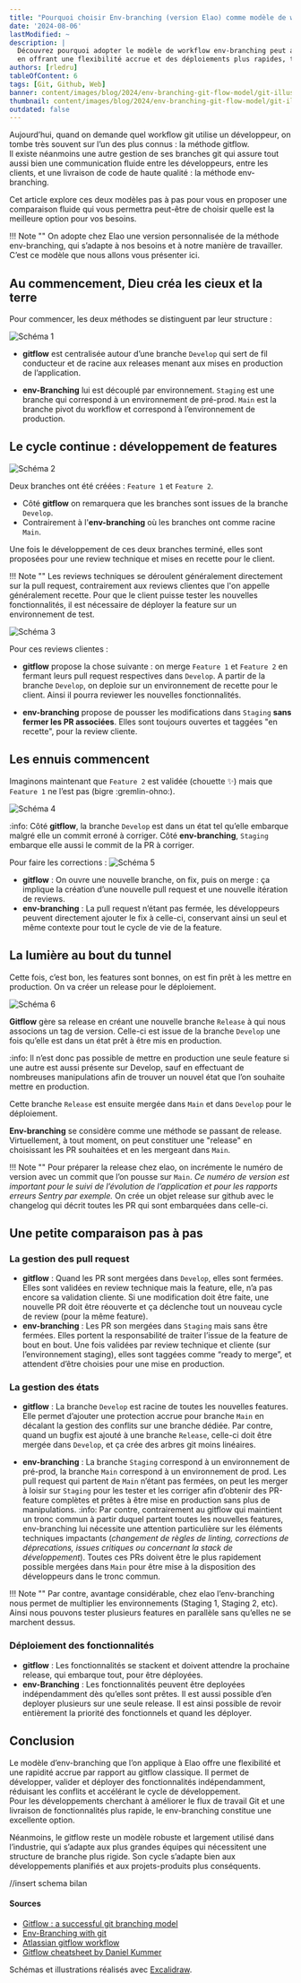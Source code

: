 ```yaml
---
title: "Pourquoi choisir Env-branching (version Elao) comme modèle de workflow git ?"
date: '2024-08-06'
lastModified: ~
description: | 
  Découvrez pourquoi adopter le modèle de workflow env-branching peut améliorer votre gestion des branches Git, 
  en offrant une flexibilité accrue et des déploiements plus rapides, tout en préservant l'intégrité de votre code.
authors: [rledru]
tableOfContent: 6
tags: [Git, Github, Web]
banner: content/images/blog/2024/env-branching-git-flow-model/git-illustration.png
thumbnail: content/images/blog/2024/env-branching-git-flow-model/git-illustration.png
outdated: false
---
```


Aujourd’hui, quand on demande quel workflow git utilise un développeur, on tombe très souvent sur l’un des plus connus : la méthode gitflow.  
ll existe néanmoins une autre gestion de ses branches git qui assure tout aussi bien une communication fluide entre les développeurs, entre les clients, et une livraison de code de haute qualité : la méthode env-branching.

Cet article explore ces deux modèles pas à pas pour vous en proposer une comparaison fluide qui vous permettra peut-être de choisir quelle est la meilleure option pour vos besoins.

!!! Note ""
    On adopte chez Elao une version personnalisée de la méthode env-branching, qui s’adapte à nos besoins et à notre manière de travailler. 
    C’est ce modèle que nous allons vous présenter ici.

## Au commencement, Dieu créa les cieux et la terre

Pour commencer, les deux méthodes se distinguent par leur structure : 

![Schéma 1](content/images/blog/2024/env-branching-git-flow-model/schema_1.svg)

- **gitflow** est centralisée autour d’une branche `Develop` qui sert de fil conducteur et de racine aux releases menant aux mises en production de l’application.

- **env-Branching** lui est découplé par environnement. `Staging` est une branche qui correspond à un environnement de pré-prod. `Main` est la branche pivot du workflow et correspond à l’environnement de production.

## Le cycle continue : développement de features

![Schéma 2](content/images/blog/2024/env-branching-git-flow-model/schema_2.svg)

Deux branches ont été créées : `Feature 1` et `Feature 2`.
- Côté **gitflow** on remarquera que les branches sont issues de la branche `Develop`.
- Contrairement à l'**env-branching** où les branches ont comme racine `Main`.

Une fois le développement de ces deux branches terminé, elles sont proposées pour une review technique et mises en recette pour le client.

!!! Note ""
Les reviews techniques se déroulent généralement directement sur la pull request, contrairement aux reviews clientes que l'on
appelle généralement recette. Pour que le client puisse tester les nouvelles fonctionnalités, il est nécessaire de déployer la feature sur un environnement de test.

![Schéma 3](content/images/blog/2024/env-branching-git-flow-model/schema_3.svg)

Pour ces reviews clientes :
- **gitflow** propose la chose suivante : on merge `Feature 1` et `Feature 2` en fermant leurs pull request respectives dans `Develop`. 
A partir de la branche `Develop`, on deploie sur un environnement de recette pour le client. Ainsi il pourra reviewer les nouvelles fonctionnalités.

- **env-branching** propose de pousser les modifications dans `Staging` **sans fermer les PR associées**. Elles sont toujours ouvertes et taggées "en recette", pour la review cliente.

## Les ennuis commencent 

Imaginons maintenant que `Feature 2` est validée (chouette :sparkles:) mais que `Feature 1` ne l’est pas (bigre :gremlin-ohno:).

![Schéma 4](content/images/blog/2024/env-branching-git-flow-model/schema_4.svg)

:info: Côté **gitflow**, la branche `Develop` est dans un état tel qu’elle embarque malgré elle un commit erroné à corriger. Côté **env-branching**, `Staging` embarque elle aussi le commit de la PR à corriger. 

Pour faire les corrections :
![Schéma 5](content/images/blog/2024/env-branching-git-flow-model/schema_5.svg)

- **gitflow** : On ouvre une nouvelle branche, on fix, puis on merge : ça implique la création d’une nouvelle pull request et une nouvelle itération de reviews. 
- **env-branching** : La pull request n’étant pas fermée, les développeurs peuvent directement ajouter le fix à celle-ci, conservant ainsi un seul et même contexte pour tout le cycle de vie de la feature.


## La lumière au bout du tunnel
Cette fois, c’est bon, les features sont bonnes, on est fin prêt à les mettre en production. On va créer un release pour le déploiement.

![Schéma 6](content/images/blog/2024/env-branching-git-flow-model/schema_6.svg)


**Gitflow** gère sa release en créant une nouvelle branche `Release` à qui nous associons un tag de version. 
Celle-ci est issue de la branche `Develop` une fois qu’elle est dans un état prêt à être mis en production. 

:info: ll n’est donc pas possible de mettre en production une seule feature si une autre est aussi présente sur Develop, sauf en effectuant de nombreuses manipulations afin de trouver un nouvel état que l’on souhaite mettre en production. 

Cette branche `Release` est ensuite mergée dans `Main` et dans `Develop` pour le déploiement.

**Env-branching** se considère comme une méthode se passant de release. 
Virtuellement, à tout moment, on peut constituer une "release" en choisissant les PR souhaitées et en les mergeant dans `Main`.

!!! Note ""
    Pour préparer la release chez elao, on incrémente le numéro de version avec un commit que l’on pousse sur `Main`.
    _Ce numéro de version est important pour le suivi de l’évolution de l’application et pour les rapports erreurs Sentry par exemple._ 
    On crée un objet release sur github avec le changelog qui décrit toutes les PR qui sont embarquées dans celle-ci. 

## Une petite comparaison pas à pas

### La gestion des pull request 

- **gitflow** :  Quand les PR sont mergées dans `Develop`, elles sont fermées. Elles sont validées en review technique mais la feature, elle, n’a pas encore sa validation cliente. 
    Si une modification doit être faite, une nouvelle PR doit être réouverte et ça déclenche tout un nouveau cycle de review (pour la même feature).
- **env-branching** : Les PR son mergées dans `Staging` mais sans être fermées. Elles portent la responsabilité de traiter l’issue de la feature de bout en bout. 
Une fois validées par review technique et cliente (sur l’environnement staging), elles sont taggées comme “ready to merge”, et attendent d’être choisies pour une mise en production.

### La gestion des états 

- **gitflow** : La branche `Develop` est racine de toutes les nouvelles features. Elle permet d’ajouter une protection accrue pour branche `Main` en décalant la gestion des conflits sur une branche dédiée.
Par contre, quand un bugfix est ajouté à une branche `Release`, celle-ci doit être mergée dans `Develop`, et ça crée des arbres git moins linéaires. 

- **env-branching** : La branche `Staging` correspond à un environnement de pré-prod, la branche `Main` correspond à un environnement de prod. 
Les pull request qui partent de `Main` n’étant pas fermées, on peut les merger à loisir sur `Staging` pour les tester et les corriger afin d’obtenir des PR-feature complètes et prêtes à être mise en production sans plus de manipulations. 
:info: Par contre, contrairement au gitflow qui maintient un tronc commun à partir duquel partent toutes les nouvelles features, env-branching lui nécessite une attention particulière sur les éléments techniques impactants (_changement de règles de linting, corrections de déprecations, issues critiques ou concernant la stack de développement_). 
Toutes ces PRs doivent être le plus rapidement possible mergées dans `Main` pour être mise à la disposition des développeurs dans le tronc commun.  

!!! Note ""
    Par contre, avantage considérable, chez elao l’env-branching nous permet de multiplier les environnements (Staging 1, Staging 2, etc).
    Ainsi nous pouvons tester plusieurs features en parallèle sans qu’elles ne se marchent dessus.

### Déploiement des fonctionnalités

- **gitflow** : Les fonctionnalités se stackent et doivent attendre la prochaine release, qui embarque tout, pour être déployées.
- **env-Branching** : Les fonctionnalités peuvent être deployées indépendamment dès qu’elles sont prêtes. Il est aussi possible d’en deployer plusieurs sur une seule release. Il est ainsi possible de revoir entièrement la priorité des fonctionnels et quand les déployer.


## Conclusion
Le modèle d’env-branching que l’on applique à Elao offre une flexibilité et une rapidité accrue par rapport au gitflow classique. Il permet de développer, valider et déployer des fonctionnalités indépendamment, réduisant les conflits et accélérant le cycle de développement.  
Pour les développements cherchant à améliorer le flux de travail Git et une livraison de fonctionnalités plus rapide, le env-branching constitue une excellente option.

Néanmoins, le gitflow reste un modèle robuste et largement utilisé dans l’industrie, qui s’adapte aux plus grandes équipes qui nécessitent une structure de branche plus rigide. Son cycle s’adapte bien aux développements planifiés et aux projets-produits plus conséquents. 

//insert schema bilan

#### Sources

- [Gitflow : a successful git branching model](https://nvie.com/posts/a-successful-git-branching-model/)
- [Env-Branching with git](https://www.wearefine.com/news/insights/env-branching-with-git/)
- [Atlassian gitflow workflow](https://www.atlassian.com/git/tutorials/comparing-workflows/gitflow-workflow)
- [Gitflow cheatsheet by Daniel Kummer](https://danielkummer.github.io/git-flow-cheatsheet/)

Schémas et illustrations réalisés avec [Excalidraw](https://excalidraw.com/).
